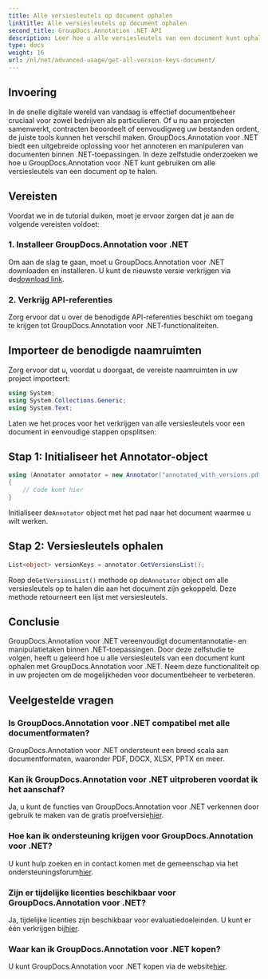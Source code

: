 ```yaml
---
title: Alle versiesleutels op document ophalen
linktitle: Alle versiesleutels op document ophalen
second_title: GroupDocs.Annotation .NET API
description: Leer hoe u alle versiesleutels van een document kunt ophalen met GroupDocs.Annotation voor .NET. Verbeter uw mogelijkheden voor documentbeheer met dit uitgebreide programma.
type: docs
weight: 16
url: /nl/net/advanced-usage/get-all-version-keys-document/
---
```

## Invoering
In de snelle digitale wereld van vandaag is effectief documentbeheer cruciaal voor zowel bedrijven als particulieren. Of u nu aan projecten samenwerkt, contracten beoordeelt of eenvoudigweg uw bestanden ordent, de juiste tools kunnen het verschil maken. GroupDocs.Annotation voor .NET biedt een uitgebreide oplossing voor het annoteren en manipuleren van documenten binnen .NET-toepassingen. In deze zelfstudie onderzoeken we hoe u GroupDocs.Annotation voor .NET kunt gebruiken om alle versiesleutels van een document op te halen.
## Vereisten
Voordat we in de tutorial duiken, moet je ervoor zorgen dat je aan de volgende vereisten voldoet:
### 1. Installeer GroupDocs.Annotation voor .NET
 Om aan de slag te gaan, moet u GroupDocs.Annotation voor .NET downloaden en installeren. U kunt de nieuwste versie verkrijgen via de[download link](https://releases.groupdocs.com/annotation/net/).
### 2. Verkrijg API-referenties
Zorg ervoor dat u over de benodigde API-referenties beschikt om toegang te krijgen tot GroupDocs.Annotation voor .NET-functionaliteiten.

## Importeer de benodigde naamruimten
Zorg ervoor dat u, voordat u doorgaat, de vereiste naamruimten in uw project importeert:
```csharp
using System;
using System.Collections.Generic;
using System.Text;
```

Laten we het proces voor het verkrijgen van alle versiesleutels voor een document in eenvoudige stappen opsplitsen:
## Stap 1: Initialiseer het Annotator-object
```csharp
using (Annotator annotator = new Annotator("annotated_with_versions.pdf"))
{
    // Code komt hier
}
```
 Initialiseer de`Annotator` object met het pad naar het document waarmee u wilt werken.
## Stap 2: Versiesleutels ophalen
```csharp
List<object> versionKeys = annotator.GetVersionsList();
```
 Roep de`GetVersionsList()` methode op de`Annotator` object om alle versiesleutels op te halen die aan het document zijn gekoppeld. Deze methode retourneert een lijst met versiesleutels.

## Conclusie
GroupDocs.Annotation voor .NET vereenvoudigt documentannotatie- en manipulatietaken binnen .NET-toepassingen. Door deze zelfstudie te volgen, heeft u geleerd hoe u alle versiesleutels van een document kunt ophalen met GroupDocs.Annotation voor .NET. Neem deze functionaliteit op in uw projecten om de mogelijkheden voor documentbeheer te verbeteren.
## Veelgestelde vragen
### Is GroupDocs.Annotation voor .NET compatibel met alle documentformaten?
GroupDocs.Annotation voor .NET ondersteunt een breed scala aan documentformaten, waaronder PDF, DOCX, XLSX, PPTX en meer.
### Kan ik GroupDocs.Annotation voor .NET uitproberen voordat ik het aanschaf?
 Ja, u kunt de functies van GroupDocs.Annotation voor .NET verkennen door gebruik te maken van de gratis proefversie[hier](https://releases.groupdocs.com/).
### Hoe kan ik ondersteuning krijgen voor GroupDocs.Annotation voor .NET?
 U kunt hulp zoeken en in contact komen met de gemeenschap via het ondersteuningsforum[hier](https://forum.groupdocs.com/c/annotation/10).
### Zijn er tijdelijke licenties beschikbaar voor GroupDocs.Annotation voor .NET?
 Ja, tijdelijke licenties zijn beschikbaar voor evaluatiedoeleinden. U kunt er één verkrijgen bij[hier](https://purchase.groupdocs.com/temporary-license/).
### Waar kan ik GroupDocs.Annotation voor .NET kopen?
 U kunt GroupDocs.Annotation voor .NET kopen via de website[hier](https://purchase.groupdocs.com/buy).